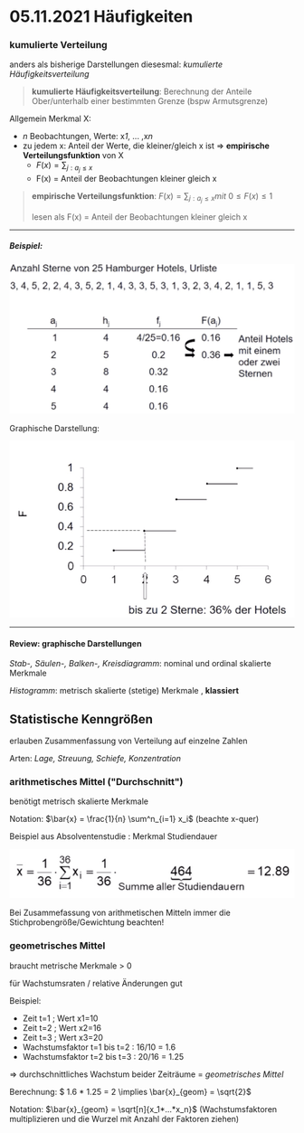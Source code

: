 # 05.11.2021 Häufigkeiten

### kumulierte Verteilung

anders als bisherige Darstellungen diesesmal: *kumulierte Häufigkeitsverteilung*

> **kumulierte Häufigkeitsverteilung**: Berechnung der Anteile Ober/unterhalb einer bestimmten Grenze (bspw Armutsgrenze)

Allgemein Merkmal X: 

- *n* Beobachtungen, Werte: x*1*, ... ,x*n*
- zu jedem x: Anteil der Werte, die kleiner/gleich x ist => **empirische Verteilungsfunktion** von X
    - $F(x) = \sum_{j:a_j\leq x}$
    - F(x) = Anteil der Beobachtungen kleiner gleich x

> **empirische Verteilungsfunktion**: $F(x) = \sum_{j:a_j\leq x} mit \ 0\leq F(x) \leq 1$
>
> lesen als F(x) = Anteil der Beobachtungen kleiner gleich x



---

##### Beispiel: 

![21-11-05_12-59](../images/21-11-05_12-59.jpg)

Graphische Darstellung:

![21-11-05_13-04](../images/21-11-05_13-04.jpg)

---



#### Review: graphische Darstellungen

*Stab-, Säulen-, Balken-, Kreisdiagramm*:  nominal und ordinal skalierte Merkmale

*Histogramm*: metrisch skalierte (stetige) Merkmale , **klassiert**



## Statistische Kenngrößen

erlauben Zusammenfassung von Verteilung auf einzelne Zahlen

Arten: *Lage, Streuung, Schiefe, Konzentration* 

### arithmetisches Mittel ("Durchschnitt")

benötigt metrisch skalierte Merkmale

Notation: $\bar{x} = \frac{1}{n} \sum^n_{i=1} x_i$ (beachte x-quer)

Beispiel aus Absolventenstudie : Merkmal Studiendauer

![21-11-05_13-41](../images/21-11-05_13-41.jpg)

Bei Zusammefassung von arithmetischen Mitteln immer die Stichprobengröße/Gewichtung beachten!



### geometrisches Mittel 

braucht metrische Merkmale > 0

für Wachstumsraten / relative Änderungen gut

Beispiel:

- Zeit t=1 ; Wert x1=10
- Zeit t=2 ; Wert x2=16
- Zeit t=3 ; Wert x3=20
- Wachstumsfaktor t=1 bis t=2 : 16/10 = 1.6
- Wachstumsfaktor t=2 bis t=3 : 20/16 = 1.25

=> durchschnittliches Wachstum beider Zeiträume = *geometrisches Mittel*

Berechnung: $ 1.6 * 1.25 = 2 \implies \bar{x}_{geom} = \sqrt{2}$ 

Notation: $\bar{x}_{geom} = \sqrt[n]{x_1*...*x_n}$ (Wachstumsfaktoren multiplizieren und die Wurzel mit Anzahl der Faktoren ziehen)







